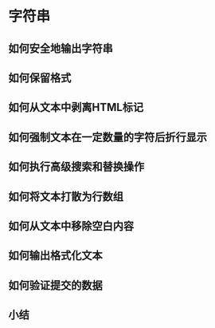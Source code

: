 # 字符串

## 如何安全地输出字符串


## 如何保留格式


## 如何从文本中剥离HTML标记


## 如何强制文本在一定数量的字符后折行显示


## 如何执行高级搜索和替换操作


## 如何将文本打散为行数组


## 如何从文本中移除空白内容


## 如何输出格式化文本


## 如何验证提交的数据


## 小结


